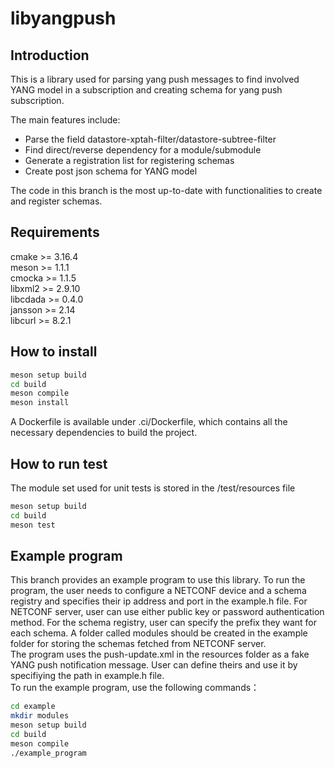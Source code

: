# libyangpush

## Introduction

This is a library used for parsing yang push messages to find involved 
YANG model in a subscription and creating schema for yang push subscription.  

The main features include:
- Parse the field datastore-xptah-filter/datastore-subtree-filter
- Find direct/reverse dependency for a module/submodule
- Generate a registration list for registering schemas
- Create post json schema for YANG model

The code in this branch is the most up-to-date with functionalities to create and register schemas.

## Requirements

cmake >= 3.16.4  
meson >= 1.1.1  
cmocka >= 1.1.5  
libxml2 >= 2.9.10  
libcdada >= 0.4.0  
jansson >= 2.14  
libcurl >= 8.2.1

## How to install

```bash
meson setup build
cd build
meson compile
meson install
```

A Dockerfile is available under .ci/Dockerfile, which contains all the
necessary dependencies to build the project.

## How to run test
The module set used for unit tests is stored in the /test/resources file
```bash
meson setup build
cd build
meson test
``` 

## Example program
This branch provides an example program to use this library. To run the program, the user needs to configure a NETCONF device and a schema registry and specifies their ip address and port in the example.h file. For NETCONF server, user can use either public key or password authentication method. For the schema registry, user can specify the prefix they want for each schema. A folder called modules should be created in the example folder for storing the schemas fetched from NETCONF server.  
The program uses the push-update.xml in the resources folder as a fake YANG push notification message. User can define theirs and use it by specifiying the path in example.h file.  
To run the example program, use the following commands：
```bash
cd example
mkdir modules
meson setup build
cd build
meson compile
./example_program
```
